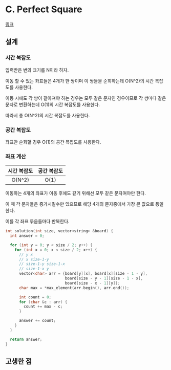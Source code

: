 # C. Perfect Square

[링크](https://codeforces.com/contest/1881/problem/C)

## 설계

### 시간 복잡도

입력받은 변의 크기를 N이라 하자.

이동 할 수 있는 좌표들은 4개가 한 쌍이며 이 쌍들을 순회하는데 O(N^2)의 시간 복잡도를 사용한다.

이동 시에도 각 쌍이 같아져야 하는 경우는 모두 같은 문자인 경우이므로 각 쌍마다 같은 문자로 변환하는데 O(1)의 시간 복잡도를 사용한다.

따라서 총 O(N^2)의 시간 복잡도를 사용한다.

### 공간 복잡도

좌표만 순회할 경우 O(1)의 공간 복잡도를 사용한다.

### 좌표 계산

| 시간 복잡도 | 공간 복잡도 |
| :---------: | :---------: |
|   O(N^2)    |    O(1)     |

이동하는 4개의 좌표가 이동 후에도 같기 위해선 모두 같은 문자여야만 한다.

이 때 각 문자들은 증가시킬수만 있으므로 해당 4개의 문자중에서 가장 큰 값으로 통일한다.

이를 각 좌표 묶음들마다 반복한다.

```cpp
int solution(int size, vector<string> &board) {
  int answer = 0;

  for (int y = 0; y < size / 2; y++) {
    for (int x = 0; x < size / 2; x++) {
      // y x
      // x size-1-y
      // size-1-y size-1-x
      // size-1-x y
      vector<char> arr = {board[y][x], board[x][size - 1 - y],
                          board[size - y - 1][size - 1 - x],
                          board[size - x - 1][y]};
      char max = *max_element(arr.begin(), arr.end());

      int count = 0;
      for (char &c : arr) {
        count += max - c;
      }

      answer += count;
    }
  }

  return answer;
}
```

## 고생한 점
